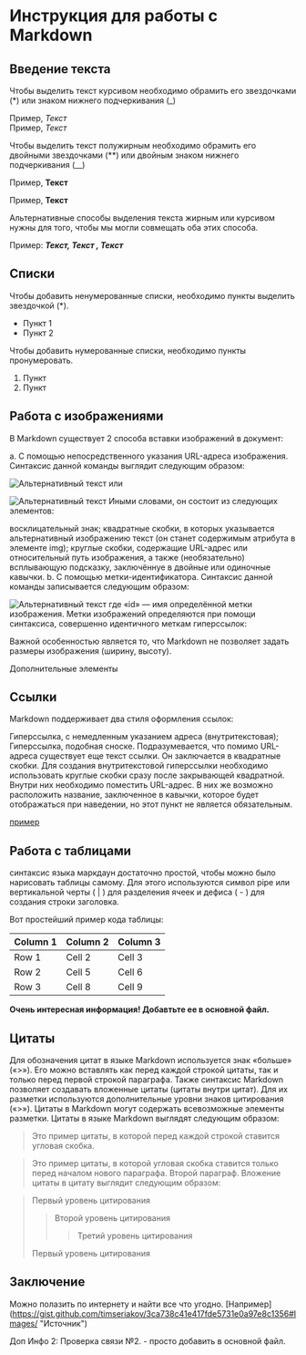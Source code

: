 # Инструкция для работы с Markdown

## Введение текста

Чтобы выделить текст курсивом необходимо обрамить его звездочками (*)  или знаком нижнего подчеркивания (_)

 Пример, *Текст*   
 Пример, _Текст_

Чтобы выделить текст полужирным необходимо обрамить его двойными звездочками (**) или двойным знаком нижнего подчеркивания (__)

Пример, **Текст**

Пример, __Текст__

Альтернативные способы выделения текста жирным или курсивом нужны для того, чтобы мы могли совмещать оба этих способа.

Пример: *__Текст, Текст , Текст__*


## Списки

Чтобы добавить ненумерованные списки, необходимо пункты выделить звездочкой (*).

* Пункт 1
* Пункт 2 

Чтобы добавить нумерованные списки, необходимо пункты пронумеровать.

1. Пункт
2. Пункт

## Работа с изображениями

В Markdown существует 2 способа вставки изображений в документ:

a. С помощью непосредственного указания URL-адреса изображения. Синтаксис данной команды выглядит следующим образом:

![Альтернативный текст](/путь/к/изображению.jpg)
или

![Альтернативный текст](/путь/к/изображению.jpg "Подсказка")
Иными словами, он состоит из следующих элементов:

восклицательный знак;
квадратные скобки, в которых указывается альтернативный изображению текст (он станет содержимым атрибута в элементе img);
круглые скобки, содержащие URL-адрес или относительный путь изображения, а также (необязательно) всплывающую подсказку, заключённуе в двойные или одиночные кавычки.
b. С помощью метки-идентификатора. Синтаксис данной команды записывается следующим образом:

![Альтернативный текст][id]
где «id» — имя определённой метки изображения. Метки изображений определяются при помощи синтаксиса, совершенно идентичного меткам гиперссылок:

[id]: путь/к/изображению "Необязательная подсказка"
Важной особенностью является то, что Markdown не позволяет задать размеры изображения (ширину, высоту).

Дополнительные элементы

## Ссылки

Markdown поддерживает два стиля оформления ссылок:

Гиперссылка, с немедленным указанием адреса (внутритекстовая);
Гиперссылка, подобная сноске.
Подразумевается, что помимо URL-адреса существует еще текст ссылки. Он заключается в квадратные скобки. Для создания внутритекстовой гиперссылки необходимо использовать круглые скобки сразу после закрывающей квадратной. Внутри них необходимо поместить URL-адрес. В них же возможно расположить название, заключенное в кавычки, которое будет отображаться при наведении, но этот пункт не является обязательным.

[id]: http://example.com/ "Необязательная подсказка"

[пример](http://example.com/ "Необязательная подсказка")



## Работа с таблицами

синтаксис языка маркдаун достаточно простой, чтобы можно было нарисовать таблицы самому. Для этого используются символ pipe или вертикальной черты ( | ) для разделения ячеек и дефиса ( - ) для создания строки заголовка.

Вот простейший пример кода таблицы:


| Column 1 | Column 2 | Column 3 |
|----------|----------|----------|
| Row 1    | Cell 2   | Cell 3   |
| Row 2    | Cell 5   | Cell 6   |
| Row 3    | Cell 8   | Cell 9   |

**Очень интересная информация! Добавтьте ее в основной файл.**

## Цитаты

Для обозначения цитат в языке Markdown используется знак «больше» («>»). Его можно вставлять как перед каждой строкой цитаты, так и только перед первой строкой параграфа. Также синтаксис Markdown позволяет создавать вложенные цитаты (цитаты внутри цитат). Для их разметки используются дополнительные уровни знаков цитирования («>»). Цитаты в Markdown могут содержать всевозможные элементы разметки. Цитаты в языке Markdown выглядят следующим образом:

>Это пример цитаты,
>в которой перед каждой строкой
>ставится угловая скобка.

>Это пример цитаты,
в которой угловая скобка
ставится только перед началом нового параграфа.
>Второй параграф.
Вложение цитаты в цитату выглядит следующим образом:

> Первый уровень цитирования
>> Второй уровень цитирования
>>> Третий уровень цитирования
>
>Первый уровень цитирования

## Заключение


Можно полазить по интернету и найти все что угодно.
[Например] (https://gist.github.com/timseriakov/3ca738c41e417fde5731e0a97e8c1356#Images/ "Источник")




















Доп Инфо 2:
Проверка связи №2. - просто добавить в основной файл.
